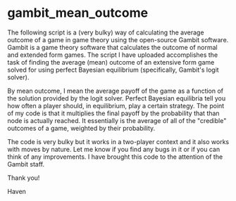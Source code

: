 # gambit_mean_outcome
The following script is a (very bulky) way of calculating the average outcome of a game in game theory using the open-source Gambit software. Gambit is a game theory software that calculates the outcome of normal and extended form games. The script I have uploaded accomplishes the task of finding the average (mean) outcome of an extensive form game solved for using perfect Bayesian equilibrium (specifically, Gambit's logit solver).

By mean outcome, I mean the average payoff of the game as a function of the solution provided by the logit solver. Perfect Bayesian equilibria tell you how often a player should, in equilibrium, play a certain strategy. The point of my code is that it multiplies the final payoff by the probability that than node is actually reached. It essentially is the average of all of the "credible" outcomes of a game, weighted by their probability.

The code is very bulky but it works in a two-player context and it also works with moves by nature. Let me know if you find any bugs in it or if you can think of any improvements. I have brought this code to the attention of the Gambit staff.

Thank you!

Haven
